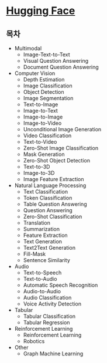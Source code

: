 # [Hugging Face](https://huggingface.co/)

## 목차

* Multimodal
    * Image-Text-to-Text
    * Visual Question Answering
    * Document Question Answering
* Computer Vision
    * Depth Estimation
    * Image Classification
    * Object Detection
    * Image Segmentation
    * Text-to-Image
    * Image-to-Text
    * Image-to-Image
    * Image-to-Video
    * Unconditional Image Generation
    * Video Classification
    * Text-to-Video
    * Zero-Shot Image Classification
    * Mask Generation
    * Zero-Shot Object Detection
    * Text-to-3D
    * Image-to-3D
    * Image Feature Extraction
* Natural Language Processing
    * Text Classification
    * Token Classification
    * Table Question Answering
    * Question Answering
    * Zero-Shot Classification
    * Translation
    * Summarization
    * Feature Extraction
    * Text Generation
    * Text2Text Generation
    * Fill-Mask
    * Sentence Similarity
* Audio
    * Text-to-Speech
    * Text-to-Audio
    * Automatic Speech Recognition
    * Audio-to-Audio
    * Audio Classification
    * Voice Activity Detection
* Tabular
    * Tabular Classification
    * Tabular Regression
* Reinforcement Learning
    * Reinforcement Learning
    * Robotics
* Other
    * Graph Machine Learning

